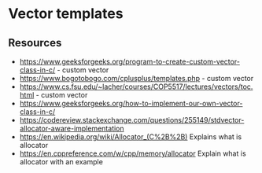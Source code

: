 # Vector templates
## Resources
- https://www.geeksforgeeks.org/program-to-create-custom-vector-class-in-c/ - custom vector
- https://www.bogotobogo.com/cplusplus/templates.php - custom vector
- https://www.cs.fsu.edu/~lacher/courses/COP5517/lectures/vectors/toc.html - custom vector
- https://www.geeksforgeeks.org/how-to-implement-our-own-vector-class-in-c/
- https://codereview.stackexchange.com/questions/255149/stdvector-allocator-aware-implementation
- https://en.wikipedia.org/wiki/Allocator_(C%2B%2B) Explains what is allocator
- https://en.cppreference.com/w/cpp/memory/allocator Explain what is allocator with an example
